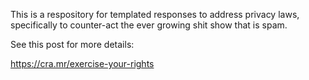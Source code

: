 This is a respository for templated responses to address privacy laws, specifically to counter-act the ever growing shit show that is spam.

See this post for more details:

https://cra.mr/exercise-your-rights



